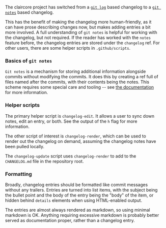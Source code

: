 The claircore project has switched from a [`git log`][log1] based changelog to a
[`git notes`][notes1] based changelog.

This has the benefit of making the changelog more human-friendly, as it can have
prose describing changes now, but makes adding entries a bit more involved. A
full understanding of `git notes` is helpful for working with the changelog, but
not required. If the reader has worked with the `notes` feature before, the
changelog entries are stored under the `changelog` ref. For other users, there
are some helper scripts in `.github/scripts`.

### Basics of `git notes`

`Git notes` is a mechanism for storing additional information alongside commits
without modifying the commits. It does this by creating a ref full of files
named after the commits, with their contents being the notes. This scheme
requires some special care and tooling -- see [the documentation][notes1] for
more information.

### Helper scripts

The primary helper script is `changelog-edit`. It allows a user to sync down
notes, edit an entry, or both. See the output of the `h` flag for more
information.

The other script of interest is `changelog-render`, which can be used to render
out the changelog on demand, assuming the changelog notes have been pulled
locally.

The `changelog-update` script uses `changelog-render` to add to the
`CHANGELOG.md` file in the repository root.

### Formatting

Broadly, changelog entries should be formatted like commit messages without any
trailers. Entries are turned into list items, with the subject being the bullet
point and the body of the entry being the "body" of the item, or hidden behind
`details` elements when using HTML-enabled output.

The entries are almost always rendered as markdown, so using minimal markdown is
OK. Anything requiring excessive markdown is probably better served as
documentation proper, rather than a changelog entry.

[log1]: https://git-scm.com/docs/git-log
[notes1]: https://git-scm.com/docs/git-notes
